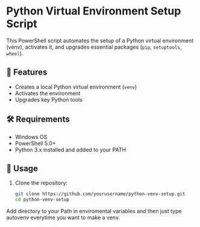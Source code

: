 # Python Virtual Environment Setup Script

This PowerShell script automates the setup of a Python virtual environment (venv), activates it, and upgrades essential packages (`pip`, `setuptools`, `wheel`).

## 📜 Features
- Creates a local Python virtual environment (`venv`)
- Activates the environment
- Upgrades key Python tools

## 🛠 Requirements
- Windows OS
- PowerShell 5.0+
- Python 3.x installed and added to your PATH

## 🚀 Usage

1. Clone the repository:
   ```bash
   git clone https://github.com/yourusername/python-venv-setup.git
   cd python-venv-setup
   ```
Add directory to your Path in enviromental variables and then just type autovenv everytime you want to make a venv. 
